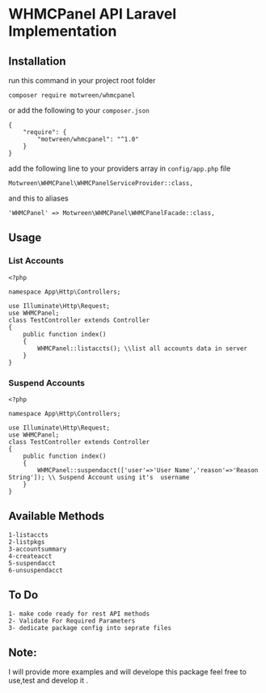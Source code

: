 # WHMCPanel API Laravel Implementation 

## Installation

run this command in your project root folder


```
composer require motwreen/whmcpanel
```

or add the following to your `composer.json`


```
{
    "require": {
        "motwreen/whmcpanel": "^1.0"
    }
}
```
add the following line to your providers array in `config/app.php` file

```
Motwreen\WHMCPanel\WHMCPanelServiceProvider::class,
```

and this to aliases

```
'WHMCPanel' => Motwreen\WHMCPanel\WHMCPanelFacade::class,
```


## Usage 

### List Accounts 
```
<?php

namespace App\Http\Controllers;

use Illuminate\Http\Request;
use WHMCPanel;
class TestController extends Controller
{
	public function index()
	{
		WHMCPanel::listaccts(); \\list all accounts data in server
	}
}

```



### Suspend Accounts 
```
<?php

namespace App\Http\Controllers;

use Illuminate\Http\Request;
use WHMCPanel;
class TestController extends Controller
{
	public function index()
	{
        WHMCPanel::suspendacct(['user'=>'User Name','reason'=>'Reason String']); \\ Suspend Account using it's  username
	}
}

```




## Available Methods

	1-listaccts
	2-listpkgs
	3-accountsummary
	4-createacct
	5-suspendacct
	6-unsuspendacct


## To Do
	
	1- make code ready for rest API methods
	2- Validate For Required Parameters
	3- dedicate package config into seprate files


## Note: 
I will provide more examples and will develope this package feel free to use,test and develop it .